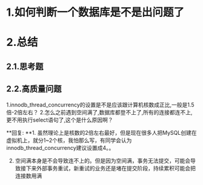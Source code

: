 # 1.如何判断一个数据库是不是出问题了

# 2.总结
## 2.1.思考题
## 2.2.高质量问题
1.innodb_thread_concurrency的设置是不是应该跟计算机核数成正比,一般是1.5倍-2倍左右？
2.怎么之前遇到空间满了,数据库都登不上了,所有的连接都连不上,更不用执行select语句了,这个是什么原因啊？

**回复: **1. 虽然理论上是核数的2倍左右最好，但是现在很多人把MySQL创建在虚拟机上，就分1~2个核，我怕那么写，有同学会认为innodb_thread_concurrency建议设置成4。。

2. 空间满本身是不会导致连不上的。但是因为空间满，事务无法提交，可能会导致接下来外部事务重试，新重试的业务还是堵在提交阶段，持续累积可能会把连接数用满